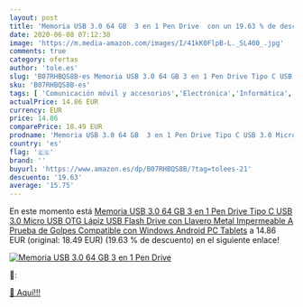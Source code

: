 ```yaml
---
layout: post
title: 'Memoria USB 3.0 64 GB  3 en 1 Pen Drive  con un 19.63 % de descuento'
date: 2020-06-08 07:12:38
image: 'https://m.media-amazon.com/images/I/41kK0FlpB-L._SL400_.jpg'
comments: true
category: ofertas
author: 'tole.es'
slug: 'B07RHBQS8B-es Memoria USB 3.0 64 GB 3 en 1 Pen Drive Tipo C USB 3.0...'
sku: 'B07RHBQS8B-es'
tags: [ 'Comunicación móvil y accesorios','Electrónica','Informática','Móviles','Móviles y smartphones libres','Tablets','android', ]
actualPrice: 14.86 EUR
currency: EUR
price: 14.86
comparePrice: 18.49 EUR
prodname: 'Memoria USB 3.0 64 GB  3 en 1 Pen Drive Tipo C USB 3.0 Micro USB OTG Lápiz USB Flash Drive con Llavero Metal Impermeable A Prueba de Golpes Compatible con Windows Android PC Tablets'
country: 'es'
flag: '🇪🇸'
brand: ''
buyurl: 'https://www.amazon.es/dp/B07RHBQS8B/?tag=tolees-21'
descuento: '19.63'
average: '15.75'
---
```


En este momento está [Memoria USB 3.0 64 GB  3 en 1 Pen Drive Tipo C USB 3.0 Micro USB OTG Lápiz USB Flash Drive con Llavero Metal Impermeable A Prueba de Golpes Compatible con Windows Android PC Tablets](https://www.amazon.es/dp/B07RHBQS8B/?tag=tolees-21) a 14.86 EUR (original: 18.49 EUR) (19.63 %  de descuento) en el siguiente enlace!

[![Memoria USB 3.0 64 GB  3 en 1 Pen Drive ](https://m.media-amazon.com/images/I/41kK0FlpB-L._SL400_.jpg)](https://www.amazon.es/dp/B07RHBQS8B/?tag=tolees-21)

🔎:


[🛒 Aquí!!!](https://www.amazon.es/dp/B07RHBQS8B/?tag=tolees-21)
